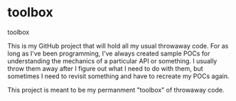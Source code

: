 toolbox
=======

toolbox


This is my GitHub project that will hold all my usual throwaway code.  For as long as I've been programming, I've always
created sample POCs for understanding the mechanics of a particular API or something.  I usually throw them away after I 
figure out what I need to do with them, but sometimes I need to revisit something and have to recreate my POCs again.

This project is meant to be my permanment "toolbox" of throwaway code.

